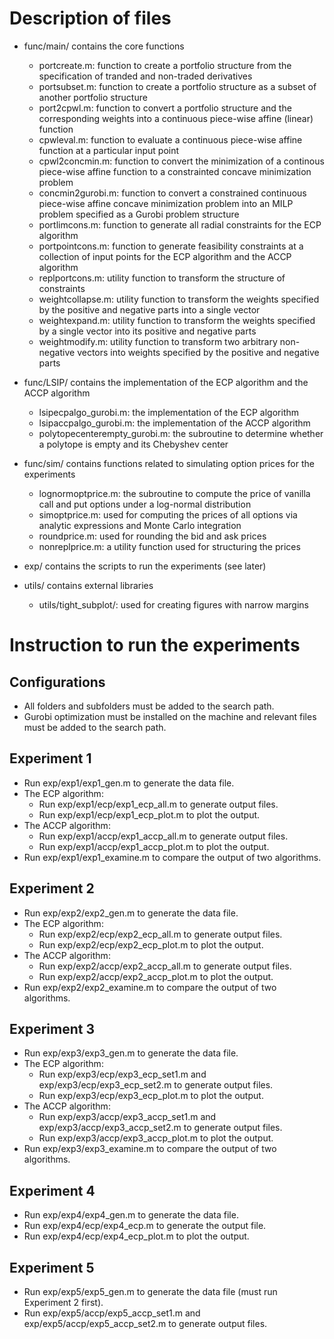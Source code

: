 # Description of files

+ func/main/      contains the core functions  
    - portcreate.m:                    function to create a portfolio structure from the specification of tranded and non-traded derivatives  
    - portsubset.m:                    function to create a portfolio structure as a subset of another portfolio structure
    - port2cpwl.m:                     function to convert a portfolio structure and the corresponding weights into a continuous piece-wise affine (linear) function
    - cpwleval.m:                      function to evaluate a continuous piece-wise affine function at a particular input point
    - cpwl2concmin.m:                  function to convert the minimization of a continous piece-wise affine function to a constrainted concave minimization problem
    - concmin2gurobi.m:                function to convert a constrained continuous piece-wise affine concave minimization problem into an MILP problem specified as a Gurobi problem structure
    - portlimcons.m:                   function to generate all radial constraints for the ECP algorithm
    - portpointcons.m:                 function to generate feasibility constraints at a collection of input points for the ECP algorithm and the ACCP algorithm
    - replportcons.m:                  utility function to transform the structure of constraints
    - weightcollapse.m:                utility function to transform the weights specified by the positive and negative parts into a single vector
    - weightexpand.m:                  utility function to transform the weights specified by a single vector into its positive and negative parts
    - weightmodify.m:                  utility function to transform two arbitrary non-negative vectors into weights specified by the positive and negative parts

+ func/LSIP/      contains the implementation of the ECP algorithm and the ACCP algorithm
    - lsipecpalgo_gurobi.m:            the implementation of the ECP algorithm
    - lsipaccpalgo_gurobi.m:           the implementation of the ACCP algorithm
    - polytopecenterempty_gurobi.m:    the subroutine to determine whether a polytope is empty and its Chebyshev center

+ func/sim/       contains functions related to simulating option prices for the experiments
    - lognormoptprice.m:               the subroutine to compute the price of vanilla call and put options under a log-normal distribution
    - simoptprice.m:                   used for computing the prices of all options via analytic expressions and Monte Carlo integration
    - roundprice.m:                    used for rounding the bid and ask prices 
    - nonreplprice.m:                  a utility function used for structuring the prices

+ exp/            contains the scripts to run the experiments (see later)

+ utils/          contains external libraries
    - utils/tight_subplot/:             used for creating figures with narrow margins

# Instruction to run the experiments

## Configurations

+ All folders and subfolders must be added to the search path. 
+ Gurobi optimization must be installed on the machine and relevant files must be added to the search path. 


## Experiment 1

+ Run exp/exp1/exp1_gen.m to generate the data file.
+ The ECP algorithm:
    - Run exp/exp1/ecp/exp1_ecp_all.m to generate output files.
    - Run exp/exp1/ecp/exp1_ecp_plot.m to plot the output.
+ The ACCP algorithm:
    - Run exp/exp1/accp/exp1_accp_all.m to generate output files.
    - Run exp/exp1/accp/exp1_accp_plot.m to plot the output.
+ Run exp/exp1/exp1_examine.m to compare the output of two algorithms. 


## Experiment 2

+ Run exp/exp2/exp2_gen.m to generate the data file.
+ The ECP algorithm:
    - Run exp/exp2/ecp/exp2_ecp_all.m to generate output files.
    - Run exp/exp2/ecp/exp2_ecp_plot.m to plot the output.
+ The ACCP algorithm:
    - Run exp/exp2/accp/exp2_accp_all.m to generate output files.
    - Run exp/exp2/accp/exp2_accp_plot.m to plot the output.
+ Run exp/exp2/exp2_examine.m to compare the output of two algorithms. 


## Experiment 3

+ Run exp/exp3/exp3_gen.m to generate the data file.
+ The ECP algorithm:
    - Run exp/exp3/ecp/exp3_ecp_set1.m and exp/exp3/ecp/exp3_ecp_set2.m to generate output files.
    - Run exp/exp3/ecp/exp3_ecp_plot.m to plot the output.
+ The ACCP algorithm:
    - Run exp/exp3/accp/exp3_accp_set1.m and exp/exp3/accp/exp3_accp_set2.m to generate output files.
    - Run exp/exp3/accp/exp3_accp_plot.m to plot the output.
+ Run exp/exp3/exp3_examine.m to compare the output of two algorithms.


## Experiment 4

+ Run exp/exp4/exp4_gen.m to generate the data file.
+ Run exp/exp4/ecp/exp4_ecp.m to generate the output file.
+ Run exp/exp4/ecp/exp4_ecp_plot.m to plot the output.


## Experiment 5

+ Run exp/exp5/exp5_gen.m to generate the data file (must run Experiment 2 first).
+ Run exp/exp5/accp/exp5_accp_set1.m and exp/exp5/accp/exp5_accp_set2.m to generate output files.
